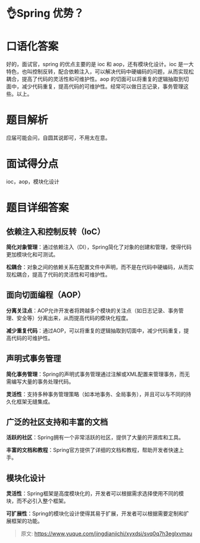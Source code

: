# 👌Spring 优势？

# 口语化答案
好的，面试官，spring 的优点主要的是 ioc 和 aop，还有模块化设计。ioc 是一大特色，也叫控制反转，配合依赖注入，可以解决代码中硬编码的问题，从而实现松耦合，提高了代码的灵活性和可维护性。aop 的切面可以将重复的逻辑抽取到切面中，减少代码重复，提高代码的可维护性。经常可以做日志记录，事务管理这些。以上。

# 题目解析
应届可能会问，自圆其说即可，不用太在意。

# 面试得分点
ioc，aop，模块化设计

# 题目详细答案
## 依赖注入和控制反转（IoC）
**简化对象管理**：通过依赖注入（DI），Spring简化了对象的创建和管理，使得代码更加模块化和可测试。

**松耦合**：对象之间的依赖关系在配置文件中声明，而不是在代码中硬编码，从而实现松耦合，提高了代码的灵活性和可维护性。

## 面向切面编程（AOP）
**分离关注点**：AOP允许开发者将跨越多个模块的关注点（如日志记录、事务管理、安全等）分离出来，从而提高代码的模块化程度。

**减少重复代码**：通过AOP，可以将重复的逻辑抽取到切面中，减少代码重复，提高代码的可维护性。

## 声明式事务管理
**简化事务管理**：Spring的声明式事务管理通过注解或XML配置来管理事务，而无需编写大量的事务处理代码。

**灵活性**：支持多种事务管理策略（如本地事务、全局事务），并且可以与不同的持久化框架无缝集成。

## 广泛的社区支持和丰富的文档
**活跃的社区**：Spring拥有一个非常活跃的社区，提供了大量的开源库和工具。

**丰富的文档和教程**：Spring官方提供了详细的文档和教程，帮助开发者快速上手。

## 模块化设计
**灵活性**：Spring框架是高度模块化的，开发者可以根据需求选择使用不同的模块，而不必引入整个框架。

**可扩展性**：Spring的模块化设计使得其易于扩展，开发者可以根据需要定制和扩展框架的功能。



> 原文: <https://www.yuque.com/jingdianjichi/xyxdsi/svq0q7h3eglxvmau>